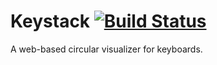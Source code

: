 # Keystack [![Build Status](https://travis-ci.org/danielgamage/keystack.svg?branch=master)](https://travis-ci.org/danielgamage/keystack)

A web-based circular visualizer for keyboards.
